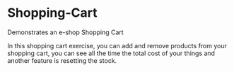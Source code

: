 # Shopping-Cart
Demonstrates an e-shop Shopping Cart

In this shopping cart exercise, you can add and remove products from your shopping cart, you can see all the time the total cost of your things and another feature is resetting the stock. 
